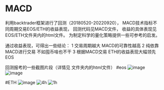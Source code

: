 # MACD
利用backtrader框架进行了回测（20180520-20220920），
MACD技术指标不同周期交易EOS/ETH的收益表现，
回测代码见MACD文件，
收益的具体表现见 EOS/ETH文件夹内的html文件。
为制定科学的量化策略提供一些可参考的启发。

通过收益表现，可得出一些结论：
1 交易周期越大 MACD的可靠性越高
2 纯依靠MACD进行交易 不如囤币啥也不干
3 根据MACD交易 ETH的收益表现大幅领先EOS

回测报考的一些截图片段（详情见 文件夹内的html文件）
#eos
![image](https://user-images.githubusercontent.com/34848331/202349036-377f3e63-7cd6-4c98-a04f-558a2741a84d.png)
![image](https://user-images.githubusercontent.com/34848331/202349175-4267e92d-868e-4ad6-b257-fea484b07879.png)

#ETH
![image](https://user-images.githubusercontent.com/34848331/202349303-c4a2956e-19b1-4ec5-84c8-68ee0ca5440f.png)
![4h](https://user-images.githubusercontent.com/34848331/202349312-3bd31bf6-ee60-40cf-b36f-40fa7ddeee42.png)
![1h](https://user-images.githubusercontent.com/34848331/202349326-eac4dfa3-bec9-4338-ab11-2672f3a57215.png)


